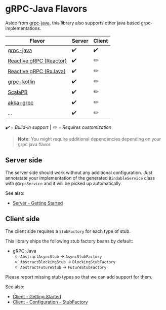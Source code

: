 # gRPC-Java Flavors

Aside from [grpc-java](https://github.com/grpc/grpc-java/), this library also supports other java based
grpc-implementations.

| Flavor | Server | Client |
| ---  | --- | --- |
| [grpc-java](https://github.com/grpc/grpc-java/) | ✔️ | ✔️ |
| [Reactive gRPC (Reactor)](https://github.com/salesforce/reactive-grpc/tree/master/reactor) | ✔️ | ✏️ |
| [Reactive gRPC (RxJava)](https://github.com/salesforce/reactive-grpc/tree/master/rx-java) | ✔️ | ✏️ |
| [grpc-kotlin](https://github.com/grpc/grpc-kotlin) | ✔️ | ✏️ |
| [ScalaPB](https://scalapb.github.io/grpc.html) | ✔️ | ✏️ |
| [akka-grpc](https://github.com/akka/akka-grpc) | ✔️ | ✏️ |
| ... | ✔️ | ✏️ |

*✔️ = Build-in support* |
*✏️ = Requires customization*

> **Note:** You might require additional dependencies depending on your grpc java flavor.

## Server side

The server side should work without any additional configuration. Just annotatate your implementation of the generated
`BindableService` class with `@GrpcService` and it will be picked up automatically.

See also:

- [Server - Getting Started](server/getting-started.md)

## Client side

The client side requires a `StubFactory` for each type of stub.

This library ships the following stub factory beans by default:

- gRPC-Java
  - `AbstractAsyncStub` -> `AsyncStubFactory`
  - `AbstractBlockingStub` -> `BlockingStubFactory`
  - `AbstractFutureStub` -> `FutureStubFactory`

Please report missing stub types so that we can add support for them.

See also:

- [Client - Getting Started](client/getting-started.md)
- [Client - Configuration - StubFactory](client/configuration.md#stubfactory)
